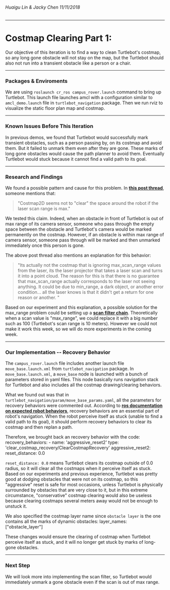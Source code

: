 ###### Huaigu Lin & Jacky Chen 11/11/2018

---

# Costmap Clearing Part 1:

Our objective of this iteration is to find a way to clean Turtlebot's costmap, so any long gone obstacle will not stay on the map, but the Turtlebot should also not run into a transient obstacle like a person or a chair.

---

### Packages & Enviroments

We are using `roslaunch cr_ros campus_rover.launch` command to bring up Turtlebot. This launch file launches amcl with a configuration similar to `amcl_demo.launch` file in `turtlebot_navigation` package. Then we run rviz to visualize the static floor plan map and costmap.

---

### Known Issues Before This Iteration

In previous demos, we found that Turtlebot would successfully mark transient obstacles, such as a person passing by, on its costmap and avoid them. But it failed to unmark them even after they are gone. These marks of long gone obstacles would cause the path planner to avoid them. Eventually Turtlebot would stuck because it cannot find a valid path to its goal.

---

### Research and Findings

We found a possible pattern and cause for this problem. In [**this post thread**](http://ros-users.122217.n3.nabble.com/Clear-cells-in-costmap-with-max-laser-range-td973150.html), someone mentions that:

> "Costmap2D seems not to "clear" the space around the robot if the laser scan range is max."

We tested this claim. Indeed, when an obstacle in front of Turtlebot is out of max range of its camera sensor, someone who pass through the empty space between the obstacle and Turtlebot's camera would be marked permanently on the costmap. However, if an obstacle is within max range of camera sensor, someone pass through will be marked and then unmarked immediately once this person is gone.

The above post thread also mentions an explanation for this behavior:

> "Its actually not the costmap that is ignoring max_scan_range values from the laser, its the laser projector that takes a laser scan and turns it into a point cloud. The reason for this is that there is no guarantee that max_scan_range actually corresponds to the laser not seeing anything. It could be due to min_range, a dark object, or another error condition... all the laser knows is that it didn't get a return for one reason or another. "

Based on our experiment and this explanation, a possible solution for the max_range problem could be setting up a [**scan filter chain**](http://wiki.ros.org/laser_filters). Theoretically when a scan value is "max_range", we could replace it with a big number such as 100 (Turtlebot's scan range is 10 meters). However we could not make it work this week, so we will do more experiments in the coming week.

---

### Our Implementation -- Recovery Behavior

The `campus_rover.launch` file includes another launch file `move_base.launch.xml` from `turtlebot_navigation` package. In `move_base.launch.xml`, a `move_base` node is launched with a bunch of parameters stored in yaml files. This node basically runs navigation stack for Turtlebot and also includes all the costmap drawing/clearing behaviors.

What we found out was that in `turtlebot_navigation/param/move_base_params.yaml`, all the parameters for recovery behaviors were commented out. According to [**ros documentation on expected robot behaviors**](http://wiki.ros.org/move_base#Expected_Robot_Behavior), recovery behaviors are an essential part of robot's navigation. When the robot perceive itself as stuck (unable to find a valid path to its goal), it should perform recovery behaviors to clear its costmap and then replan a path.

Therefore, we brought back an recovery behavior with the code:
recovery_behaviors: - name: 'aggressive_reset2'
type: 'clear_costmap_recovery/ClearCostmapRecovery'
aggressive_reset2:
reset_distance: 0.0

`reset_distance: 0.0` means Turtlebot clears its costmap outside of 0.0 radius, so it will clear all the costmaps when it perceive itself as stuck. Based on our experiments and previous experience, Turtlebot was pretty good at dodging obstacles that were not on its costmap, so this "aggressive" reset is safe for most occasions, unless Turtlebot is physically surrounded by obstacles that are very close to it, but in this extreme circumstance, "conservative" costmap clearing would also be useless because clearing costmaps several meters away would not be enough to unstuck it.

We also specified the costmap layer name since `obstacle layer` is the one contains all the marks of dynamic obstacles:
layer_names: ["obstacle_layer"]
  
These changes would ensure the clearing of costmap when Turtlebot perceive itself as stuck, and it will no longer get stuck by marks of long-gone obstacles.

---

### Next Step

We will look more into implementing the scan filter, so Turtlebot would immediately unmark a gone obstacle even if the scan is out of max range.
